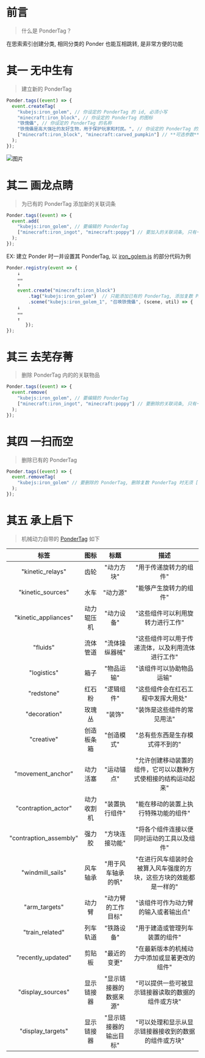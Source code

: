 # 前言

> 什么是 PonderTag？

在思索索引创建分类, 相同分类的 Ponder 也能互相跳转, 是非常方便的功能
# 其一 无中生有

> 建立新的 PonderTag

```js
Ponder.tags((event) => {
  event.createTag(
    "kubejs:iron_golem", // 你设定的 PonderTag 的 id, 必须小写
    "minecraft:iron_block", // 你设定的 PonderTag 的图标
    "铁傀儡", // 你设定的 PonderTag 的名称
    "铁傀儡是高大强壮的友好生物，用于保护玩家和村民。", // 你设定的 PonderTag 的介绍
    ["minecraft:iron_block", "minecraft:carved_pumpkin"] // **可选参数** 你设定的 PonderTag 的关联词条, 只有一个时也能不用 [ ]
  );
});
```

![图片](/imgs/PonderJs/PonderTag.gif)

# 其二 画龙点睛

> 为已有的 PonderTag 添加新的关联词条

```js
Ponder.tags((event) => {
  event.add(
    "kubejs:iron_golem", // 要编辑的 PonderTag
    ["minecraft:iron_ingot", "minecraft:poppy"] // 要加入的关联词条, 只有一个时也能不用 [ ]
  );
});
```

EX: 建立 Ponder 时一并设置其 PonderTag, 以 [iron_golem.js](https://gitee.com/gumengmengs/kubejs-course/tree/main/code/Ponder/kubejs/client_scripts/Ponder/iron_golem.js) 的部分代码为例

```js
Ponder.registry(event => {
    ↓
    ==
    ↑
    event.create("minecraft:iron_block")
        .tag("kubejs:iron_golem")  // 只能添加已有的 PonderTag, 添加复数 PonderTag 时无须 [ ],  用逗号隔开 PonderTag 即可
        .scene("kubejs:iron_golem_1", "召唤铁傀儡", (scene, util) => {
    ↓
    ==
    ↑
       });
});
```

# 其三 去芜存菁

> 删除 PonderTag 内的的关联物品

```js
Ponder.tags((event) => {
  event.remove(
    "kubejs:iron_golem", // 要编辑的 PonderTag
    ["minecraft:iron_ingot", "minecraft:poppy"] // 要删除的关联词条, 只有一个时也能不用 [ ]
  );
});
```

# 其四 一扫而空

> 删除已有的 PonderTag

```js
Ponder.tags((event) => {
  event.removeTag(
    "kubejs:iron_golem" // 要删除的 PonderTag, 删除复数 PonderTag 时无须 [ ],  用逗号隔开 PonderTag 即可
  );
});
```

# 其五 承上启下

> 机械动力自带的 [PonderTag](https://github.com/Creators-of-Create/Create/blob/mc1.18/dev/src/main/java/com/simibubi/create/infrastructure/ponder/AllPonderTags.java) 如下

|          标签          |    图标    |          标题          |                                描述                                |
| :--------------------: | :--------: | :--------------------: | :----------------------------------------------------------------: |
|    "kinetic_relays"    |    齿轮    |       "动力方块"       |                       "用于传递旋转力的组件"                       |
|   "kinetic_sources"    |    水车    |        "动力源"        |                       "能够产生旋转力的组件"                       |
|  "kinetic_appliances"  | 动力辊压机 |       "动力设备"       |                  "这些组件可以利用旋转力进行工作"                  |
|        "fluids"        |  流体管道  |     "流体操纵器械"     |          "这些组件可以用于传递流体，以及利用流体进行工作"          |
|      "logistics"       |    箱子    |       "物品运输"       |                      "该组件可以协助物品运输"                      |
|       "redstone"       |   红石粉   |       "逻辑组件"       |                 "这些组件会在红石工程中发挥大用处"                 |
|      "decoration"      |   玫瑰丛   |         "装饰"         |                     "装饰是这些组件的常见用法"                     |
|       "creative"       | 创造板条箱 |       "创造模式"       |                   "总有些东西是生存模式得不到的"                   |
|   "movement_anchor"    |  动力活塞  |       "运动锚点"       |   "允许创建移动装置的组件，它可以以数种方式使相接的结构运动起来"   |
|  "contraption_actor"   | 动力收割机 |     "装置执行组件"     |                "能在移动的装置上执行特殊功能的组件"                |
| "contraption_assembly" |   强力胶   |     "方块连接功能"     |             "将各个组件连接以便同时运动的工具以及组件"             |
|    "windmill_sails"    |  风车轴承  |   "用于风车轴承的帆"   | "在进行风车组装时会被算入风车强度的方块，这些方块的效能都是一样的" |
|     "arm_targets"      |   动力臂   |   "动力臂的工作目标"   |                "该组件可作为动力臂的输入或者输出点"                |
|    "train_related"     |  列车轨道  |       "铁路设备"       |                   "用于建造或管理列车装置的组件"                   |
|   "recently_updated"   |   剪贴板   |      "最近的变更"      |            "在最新版本的机械动力中添加或显著更改的组件"            |
|   "display_sources"    | 显示链接器 | "显示链接器的数据来源" |         "可以提供一些可被显示链接器读取的数据的组件或方块"         |
|   "display_targets"    | 显示链接器 | "显示链接器的输出目标" |        "可以处理和显示从显示链接器接收到的数据的组件或方块"        |
